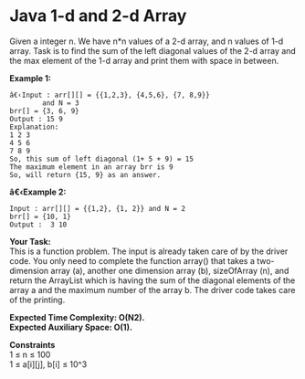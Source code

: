 # Java 1-d and 2-d Array 

Given a integer n. We have n*n values of a 2-d array, and  n values of 1-d array. Task is to find the sum of the left diagonal values of the 2-d array and the max element of the 1-d array and print them with space in between.

**Example 1:**
```
â€‹Input : arr[][] = {{1,2,3}, {4,5,6}, {7, 8,9}} 
        and N = 3
brr[] = {3, 6, 9}
Output : 15 9
Explanation:
1 2 3
4 5 6
7 8 9
So, this sum of left diagonal (1+ 5 + 9) = 15
The maximum element in an array brr is 9
So, will return {15, 9} as an answer.
```
**â€‹Example 2:**
```
Input : arr[][] = {{1,2}, {1, 2}} and N = 2
brr[] = {10, 1} 
Output :  3 10 
``` 

**Your Task:**<br>
This is a function problem. The input is already taken care of by the driver code. You only need to complete the function array() that takes a two-dimension array (a), another one dimension array (b), sizeOfArray (n), and return the ArrayList which is having the sum of the diagonal elements of the array a and the maximum number of the array b. The driver code takes care of the printing.

**Expected Time Complexity: O(N2).**<br>
**Expected Auxiliary Space: O(1).**


 

**Constraints**<br>
1 ≤ n ≤ 100<br>
1 ≤ a[i][j], b[i] ≤ 10^3

